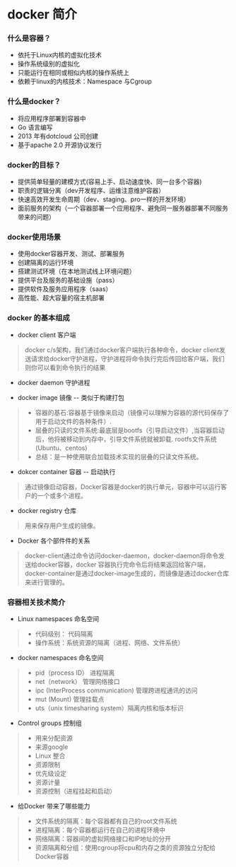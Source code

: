 # docker 简介

### 什么是容器？

* 依托于Linux内核的虚拟化技术
* 操作系统级别的虚拟化
* 只能运行在相同或相似内核的操作系统上
* 依赖于linux的内核技术：Namespace 与Cgroup

### 什么是docker？

* 将应用程序部署到容器中
* Go 语言编写
* 2013 年有dotcloud 公司创建
* 基于apache 2.0 开源协议发行

### docker的目标？

* 提供简单轻量的建模方式(容易上手、启动速度快、同一台多个容器)
* 职责的逻辑分离（dev开发程序、运维注意维护容器）
* 快速高效开发生命周期（dev、staging、pro一样的开发环境）
* 面前服务的架构（一个容器部署一个应用程序、避免同一服务器部署不同服务带来的问题）

### docker使用场景

* 使用docker容器开发、测试、部署服务
* 创建隔离的运行环境
* 搭建测试环境（在本地测试线上环境问题）
* 提供平台及服务的基础设施（pass）
* 提供软件及服务应用程序（saas）
* 高性能、超大容量的宿主机部署

###  docker 的基本组成

* docker client 客户端
> docker c/s架构，我们通过docker客户端执行各种命令，docker client发送请求给docker守护进程，守护进程将命令执行完后传回给客户端，我们则你可以看到命令执行的结果 

* docker daemon 守护进程

* docker image 镜像 -- 类似于构建打包
> - 容器的基石:容器基于镜像来启动（镜像可以理解为容器的源代码保存了用于启动文件的各种条件）. 
> - 层叠的只读的文件系统:最底层是bootfs（引导启动文件）,当容器启动后，他将被移动到内存中，引导文件系统就被卸载. rootfs文件系统(Ubuntu、centos)
> - 总结：是一种使用联合加载技术实现的层叠的只读文件系统。

* dokcer container 容器 -- 启动执行
> 通过镜像启动容器，Docker容器是docker的执行单元，容器中可以运行客户的一个或多个进程。

* docker registry 仓库
> 用来保存用户生成的镜像。

* Docker 各个部件件的关系
> docker-client通过命令访问docker-daemon，docker-daemon将命令发送给docker容器，docker 容器执行完命令后将结果返回给客户端，docker-container是通过docker-image生成的，而镜像是通过docker仓库来进行管理的。 

###  容器相关技术简介

* Linux namespaces 命名空间
> - 代码级别： 代码隔离
> - 操作系统：系统资源的隔离（进程、网络、文件系统）

* docker namespaces 命名空间
> - pid（process ID） 进程隔离
> - net（network） 管理网络接口
> - ipc (InterProcess communication) 管理跨进程通讯的访问
> - mut (Mount) 管理挂载点
> - uts（unix timesharing system）隔离内核和版本标识

* Control groups 控制组
> - 用来分配资源
> - 来源google
> - Linux 整合
> - 资源限制
> - 优先级设定
> - 资源计量
> - 资源控制（进程挂起和启动）

* 给Docker 带来了哪些能力
> - 文件系统的隔离：每个容器都有自己的root文件系统
> - 进程隔离：每个容器都运行在自己的进程环境中
> - 网络隔离：容器间的虚拟网络接口和IP地址的分开
> - 资源隔离和分组：使用cgroup将cpu和内存之类的资源独立分配给Docker容器